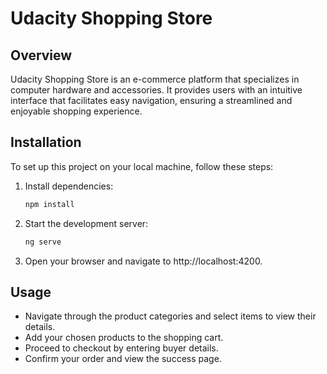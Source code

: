 # Udacity Shopping Store

## Overview

Udacity Shopping Store is an e-commerce platform that specializes in computer hardware and accessories. It provides users with an intuitive interface that facilitates easy navigation, ensuring a streamlined and enjoyable shopping experience.

## Installation
To set up this project on your local machine, follow these steps:
1. Install dependencies:
   ```bash
   npm install
   ```
2. Start the development server:
   ```bash
   ng serve
   ```
3. Open your browser and navigate to http://localhost:4200.

## Usage
- Navigate through the product categories and select items to view their details.
- Add your chosen products to the shopping cart.
- Proceed to checkout by entering buyer details.
- Confirm your order and view the success page.
